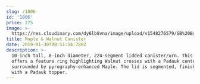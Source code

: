 ```yaml
---
slug: /1806
id: '1806'
price: 275
image: >-
  https://res.cloudinary.com/dy6lb8vna/image/upload/v1548276579/GB%20Bowlworks%20Gallery/DSC_2074a.jpg
title: Maple & Walnut Canister
date: 2019-01-30T00:51:54.786Z
description: >-
  10-inch tall, 8-inch diameter, 224-segment lidded canister/urn. This piece
  offers a feature ring highlighting Walnut crosses with a Padauk centerpiece,
  surrounded by pyrography-enhanced Maple. The lid is segmented, finished off
  with a Padauk topper.
---
```

